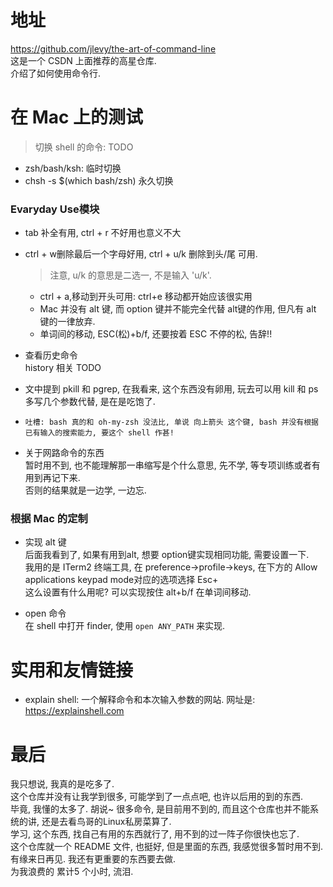 # 地址  
https://github.com/jlevy/the-art-of-command-line  
这是一个 CSDN 上面推荐的高星仓库.  
介绍了如何使用命令行.  

# 在 Mac 上的测试
> 切换 shell 的命令: TODO  
  - zsh/bash/ksh: 临时切换
  - chsh -s $(which bash/zsh) 永久切换


### Evaryday Use模块

- tab 补全有用, ctrl + r 不好用也意义不大  
- ctrl + w删除最后一个字母好用, ctrl + u/k 删除到头/尾  可用. 
  > 注意, u/k 的意思是二选一, 不是输入 'u/k'.  
  - ctrl + a,移动到开头可用: ctrl+e 移动都开始应该很实用   
  - Mac 并没有 alt 键, 而 option 键并不能完全代替 alt键的作用, 但凡有 alt 键的一律放弃.  
  - 单词间的移动, ESC(松)+b/f, 还要按着 ESC 不停的松, 告辞!!
  
- 查看历史命令  
history 相关 TODO

- 文中提到 pkill 和 pgrep, 在我看来, 这个东西没有卵用, 玩去可以用 kill 和 ps 多写几个参数代替, 是在是吃饱了.  

- `吐槽: bash 真的和 oh-my-zsh 没法比, 单说 向上箭头 这个键, bash 并没有根据已有输入的搜索能力, 要这个 shell 作甚!`

- 关于网路命令的东西  
暂时用不到, 也不能理解那一串缩写是个什么意思, 先不学, 等专项训练或者有用到再记下来.  
否则的结果就是一边学, 一边忘.  


### 根据 Mac 的定制  
- 实现 alt 键  
后面我看到了, 如果有用到alt, 想要 option键实现相同功能, 需要设置一下.  
我用的是 ITerm2 终端工具, 在 preference->profile->keys, 在下方的 Allow applications keypad mode对应的选项选择 Esc+  
这么设置有什么用呢? 可以实现按住 alt+b/f 在单词间移动.  
 
- open 命令  
在 shell 中打开 finder, 使用 `open ANY_PATH` 来实现.  


# 实用和友情链接  
- explain shell: 一个解释命令和本次输入参数的网站. 网址是: https://explainshell.com  



# 最后
我只想说, 我真的是吃多了.  
这个仓库并没有让我学到很多, 可能学到了一点点吧, 也许以后用的到的东西.  
毕竟, 我懂的太多了. 胡说~
很多命令, 是目前用不到的, 而且这个仓库也并不能系统的讲, 还是去看鸟哥的Linux私房菜算了.  
学习, 这个东西, 找自己有用的东西就行了, 用不到的过一阵子你很快也忘了.  
这个仓库就一个 README 文件, 也挺好, 但是里面的东西, 我感觉很多暂时用不到.  
有缘来日再见. 我还有更重要的东西要去做.  
为我浪费的 累计5 个小时, 流泪.   
